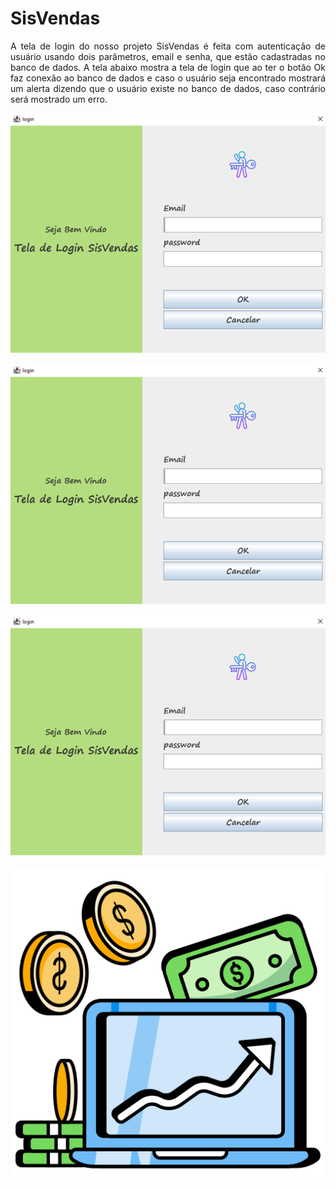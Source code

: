 # SisVendas

<div align="justify">
 
<h>A tela de login do nosso projeto SisVendas é feita com autenticação de usuário usando dois parâmetros, email e senha, que estão cadastradas no banco de dados. A tela abaixo mostra a tela de login que ao ter o botão Ok faz conexão ao banco de dados e caso o usuário seja encontrado mostrará um alerta dizendo que o usuário existe no banco de dados, caso contrário será mostrado um erro.</h>

</div>

<div align="center">

 ![Tela01](src/imagens/Tela01.png)
  
</div>

<div align="center">

 ![Tela02](src/imagens/Tela01.png)
  
</div>

<div align="center">

 ![Tela03](src/imagens/Tela01.png)
  
</div>

<div align="center">

![logo](./doc/icon.png)

</div>
